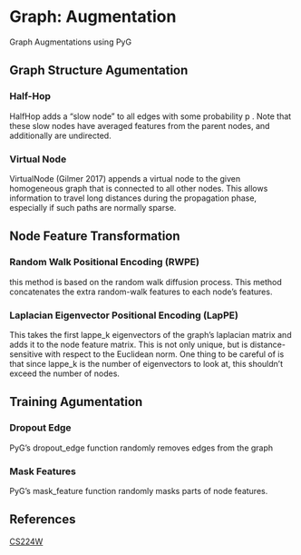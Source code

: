 # Graph: Augmentation



Graph Augmentations using PyG


## Graph Structure Agumentation


### Half-Hop

HalfHop adds a “slow node” to all edges with some probability p . Note that these slow nodes have averaged features from the parent nodes, and additionally are undirected.

### Virtual Node

VirtualNode (Gilmer 2017) appends a virtual node to the given homogeneous graph that is connected to all other nodes. This allows information to travel long distances during the propagation phase, especially if such paths are normally sparse.

## Node Feature Transformation
### Random Walk Positional Encoding (RWPE)

this method is based on the random walk diffusion process. 
This method concatenates the extra random-walk features to each node’s features.

### Laplacian Eigenvector Positional Encoding (LapPE)

This takes the first lappe_k eigenvectors of the graph’s laplacian matrix and adds it to the node feature matrix. This is not only unique, but is distance-sensitive with respect to the Euclidean norm. One thing to be careful of is that since lappe_k is the number of eigenvectors to look at, this shouldn’t exceed the number of nodes.

## Training Agumentation

### Dropout Edge

PyG’s dropout_edge function randomly removes edges from the graph

### Mask Features

PyG’s mask_feature function randomly masks parts of node features. 

## References

[CS224W](https://medium.com/stanford-cs224w/graph-augmentations-using-pyg-6e8d1e093450)

